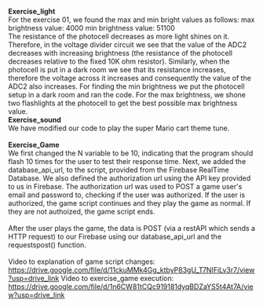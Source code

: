 **Exercise_light**
<br>
For the exercise 01, we found the max and min bright values as follows: 
max brightness value:  4000
min brightness value: 51100
<br>
The resistance of the photocell decreases as more light shines on it. Therefore, in the voltage divider circuit we see that the value of the ADC2 decreases with increasing brightness (the resistance of the photocell decreases relative to the fixed 10K ohm resistor). Similarly, when the photocell is put in a dark room we see that its resistance increases, therefore the voltage across it increases and consequently the value of the ADC2 also increases. 
For finding the min brightness we put the photocell setup in a dark room and ran the code. For the max brightness, we shone two flashlights at the photocell to get the best possible max brightness value. 
<br>
**Exercise_sound**
<br>
We have modified our code to play the super Mario cart theme tune.  
<br>
**Exercise_Game**
<br>
We first changed the N variable to be 10, indicating that the program should flash 10 times for the user to test their response time. Next, we added the database_api_url, to the script, provided from the Firebase RealTime Database. We also defined the authorization url using the API key provided to us in Firebase. The authorization url was used to POST a game user's email and password to, checking if the user was authorized. If the user is authorized, the game script continues and they play the game as normal. If they are not authoized, the game script ends.
<br>
<br>
After the user plays the game, the data is POST (via a restAPI which sends a HTTP request) to our Firebase using our database_api_url and the requestspost() function.
<br>
<br>
Video to explanation of game script changes: https://drive.google.com/file/d/11ckuMMk4Gg_ktbyP83gU_T7NIFiLv3r7/view?usp=drive_link
Video to exercise_game execution: https://drive.google.com/file/d/1n6CW81tCQc919181dyqBDZaYS5t4At7A/view?usp=drive_link
